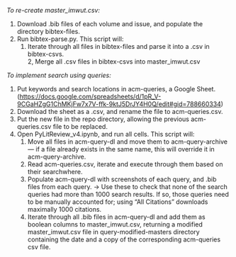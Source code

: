 _To re-create master_imwut.csv:_
1. Download .bib files of each volume and issue, and populate the directory bibtex-files. 
2. Run bibtex-parse.py. This script will:
    1. Iterate through all files in bibtex-files and parse it into a .csv in bibtex-csvs.  
    2, Merge all .csv files in bibtex-csvs into master_imwut.csv

_To implement search using queries:_
1. Put keywords and search locations in acm-queries, a Google Sheet. (https://docs.google.com/spreadsheets/d/1pR_V-9CGaHZgG1ChMKjFw7x7V-ffk-9ktJ5DrJY4H0Q/edit#gid=788660334)
2. Download the sheet as a .csv, and rename the file to acm-queries.csv.
3. Put the new file in the repo directory, allowing the previous acm-queries.csv file to be replaced.
4. Open PyLitReview_v4.ipynb, and run all cells. This script will:
    1. Move all files in acm-query-dl and move them to acm-query-archive — if a file already exists in the same name, this will override it in acm-query-archive.
    2. Read acm-queries.csv, iterate and execute through them based on their searchwhere.
    3. Populate acm-query-dl with screenshots of each query, and .bib files from each query. → Use these to check that none of the search queries had more than 1000 search results. If so, those queries need to be manually accounted for; using “All Citations” downloads maximally 1000 citations.
    4. Iterate through all .bib files in acm-query-dl and add them as boolean columns to master_imwut.csv, returning a modified master_imwut.csv file in query-modified-masters directory containing the date and a copy of the corresponding acm-queries csv file. 
